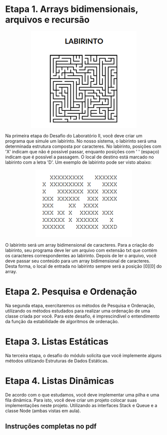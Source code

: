 # Etapa 1. Arrays bidimensionais, arquivos e recursão

<div align = "center">

![alt text](image-1.png)

</div>

Na primeira etapa do Desafio do Laboratório II, você deve criar um
programa que simule um labirinto. No nosso sistema, o labirinto será uma
determinada estrutura composta por caracteres. No labirinto, posições com 'X'
indicam que não é possível passar, enquanto posições com ' ' (espaço) indicam
que é possível a passagem. O local de destino está marcado no labirinto com a
letra 'D'. Um exemplo de labirinto pode ser visto abaixo:

<div align = "center">

![alt text](image.png)

</div>


O labirinto será um array bidimensional de caracteres. Para a criação do
labirinto, seu programa deve ler um arquivo com extensão txt que contém os
caracteres correspondentes ao labirinto. Depois de ler o arquivo, você deve passar
seu conteúdo para um array bidimensional de caracteres. Desta forma, o local de
entrada no labirinto sempre será a posição [0][0] do array.

# Etapa 2.  Pesquisa e Ordenação

Na segunda etapa, exercitaremos os métodos de Pesquisa e Ordenação,
utilizando os métodos estudados para realizar uma ordenação de uma classe
criada por você. Para este desafio, é imprescindível o entendimento da função da
estabilidade de algoritmos de ordenação.


# Etapa 3. Listas Estáticas

Na terceira etapa, o desafio do módulo solicita que você implemente alguns
métodos utilizando Estruturas de Dados Estáticas.

# Etapa 4. Listas Dinâmicas

De acordo com o que estudamos, você deve implementar uma pilha e uma fila
dinâmica. Para isto, você deve criar um projeto colocar suas
implementações neste projeto. Utilizando as interfaces Stack e Queue e a classe
Node (ambas vistas em aula).

## Instruções completas no pdf 